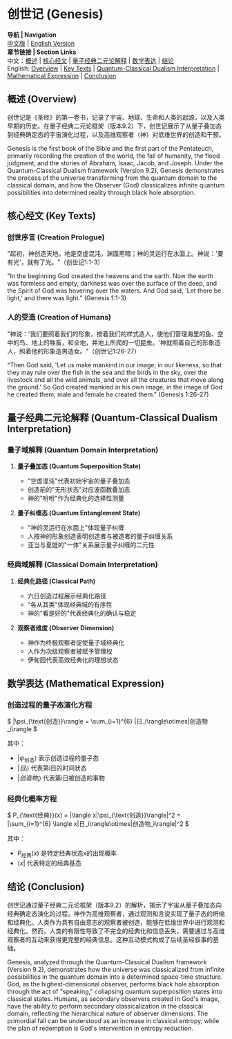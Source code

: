# 创世记 (Genesis)

**导航 | Navigation**  
[中文版](#创世记解析) | [English Version](#genesis-analysis)  
**章节链接 | Section Links**  
中文：[概述](#概述-overview) | [核心经文](#核心经文-key-texts) | [量子经典二元论解释](#量子经典二元论解释-quantum-classical-dualism-interpretation) | [数学表达](#数学表达-mathematical-expression) | [结论](#结论-conclusion)  
English: [Overview](#概述-overview) | [Key Texts](#核心经文-key-texts) | [Quantum-Classical Dualism Interpretation](#量子经典二元论解释-quantum-classical-dualism-interpretation) | [Mathematical Expression](#数学表达-mathematical-expression) | [Conclusion](#结论-conclusion)

## 概述 (Overview)

创世记是《圣经》的第一卷书，记录了宇宙、地球、生命和人类的起源，以及人类早期的历史。在量子经典二元论框架（版本9.2）下，创世记展示了从量子叠加态到经典确定态的宇宙演化过程，以及高维观察者（神）对低维世界的创造和干预。

Genesis is the first book of the Bible and the first part of the Pentateuch, primarily recording the creation of the world, the fall of humanity, the flood judgment, and the stories of Abraham, Isaac, Jacob, and Joseph. Under the Quantum-Classical Dualism framework (Version 9.2), Genesis demonstrates the process of the universe transforming from the quantum domain to the classical domain, and how the Observer (God) classicalizes infinite quantum possibilities into determined reality through black hole absorption.

## 核心经文 (Key Texts)

### 创世序言 (Creation Prologue)
"起初，神创造天地。地是空虚混沌，渊面黑暗；神的灵运行在水面上。神说：'要有光'，就有了光。"（创世记1:1-3）

"In the beginning God created the heavens and the earth. Now the earth was formless and empty, darkness was over the surface of the deep, and the Spirit of God was hovering over the waters. And God said, 'Let there be light,' and there was light." (Genesis 1:1-3)

### 人的受造 (Creation of Humans)
"神说：'我们要照着我们的形象，按着我们的样式造人，使他们管理海里的鱼、空中的鸟、地上的牲畜，和全地，并地上所爬的一切昆虫。'神就照着自己的形象造人，照着他的形象造男造女。"（创世记1:26-27）

"Then God said, 'Let us make mankind in our image, in our likeness, so that they may rule over the fish in the sea and the birds in the sky, over the livestock and all the wild animals, and over all the creatures that move along the ground.' So God created mankind in his own image, in the image of God he created them; male and female he created them." (Genesis 1:26-27)

## 量子经典二元论解释 (Quantum-Classical Dualism Interpretation)

### 量子域解释 (Quantum Domain Interpretation)
1. **量子叠加态 (Quantum Superposition State)**
   - "空虚混沌"代表初始宇宙的量子叠加态
   - 创造前的"无形状态"对应波函数叠加态
   - 神的"吩咐"作为经典化的选择性测量

2. **量子纠缠态 (Quantum Entanglement State)**
   - "神的灵运行在水面上"体现量子纠缠
   - 人按神的形象创造表明创造者与被造者的量子纠缠关系
   - 亚当与夏娃的"一体"关系展示量子纠缠的二元性

### 经典域解释 (Classical Domain Interpretation)
1. **经典化路径 (Classical Path)**
   - 六日创造过程展示经典化路径
   - "各从其类"体现经典域的有序性
   - 神的"看是好的"代表经典化的确认与稳定

2. **观察者维度 (Observer Dimension)**
   - 神作为终极观察者促使量子域经典化
   - 人作为次级观察者被赋予管理权
   - 伊甸园代表高效经典化的理想状态

## 数学表达 (Mathematical Expression)

### 创造过程的量子态演化方程
$`
|\psi_{\text{创造}}\rangle = \sum_{i=1}^{6} |日_i\rangle\otimes|创造物_i\rangle
`$

其中：
- $`|\psi_{\text{创造}}\rangle`$ 表示创造过程的量子态
- $`|日_i\rangle`$ 代表第i日的时间状态
- $`|创造物_i\rangle`$ 代表第i日被创造的事物

### 经典化概率方程
$`
P_{\text{经典}}(x) = |\langle x|\psi_{\text{创造}}\rangle|^2 = |\sum_{i=1}^{6} \langle x|日_i\rangle\otimes|创造物_i\rangle|^2
`$

其中：
- $`P_{\text{经典}}(x)`$ 是特定经典状态x的出现概率
- $`\langle x|`$ 代表特定的经典基态

## 结论 (Conclusion)

创世记通过量子经典二元论框架（版本9.2）的解析，揭示了宇宙从量子叠加态向经典确定态演化的过程。神作为高维观察者，通过观测和言说实现了量子态的坍缩和经典化。人类作为具有自由意志的观察者被创造，能够在低维世界中进行观测和经典化。然而，人类的有限性导致了不完全的经典化和信息丢失，需要通过与高维观察者的互动来获得更完整的经典信息。这种互动模式构成了后续圣经叙事的基础。

Genesis, analyzed through the Quantum-Classical Dualism framework (Version 9.2), demonstrates how the universe was classicalized from infinite possibilities in the quantum domain into a determined space-time structure. God, as the highest-dimensional observer, performs black hole absorption through the act of "speaking," collapsing quantum superposition states into classical states. Humans, as secondary observers created in God's image, have the ability to perform secondary classicalization in the classical domain, reflecting the hierarchical nature of observer dimensions. The primordial fall can be understood as an increase in classical entropy, while the plan of redemption is God's intervention in entropy reduction. 
